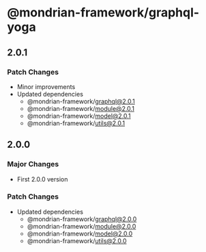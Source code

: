 # @mondrian-framework/graphql-yoga

## 2.0.1

### Patch Changes

- Minor improvements
- Updated dependencies
  - @mondrian-framework/graphql@2.0.1
  - @mondrian-framework/module@2.0.1
  - @mondrian-framework/model@2.0.1
  - @mondrian-framework/utils@2.0.1

## 2.0.0

### Major Changes

- First 2.0.0 version

### Patch Changes

- Updated dependencies
  - @mondrian-framework/graphql@2.0.0
  - @mondrian-framework/module@2.0.0
  - @mondrian-framework/model@2.0.0
  - @mondrian-framework/utils@2.0.0
